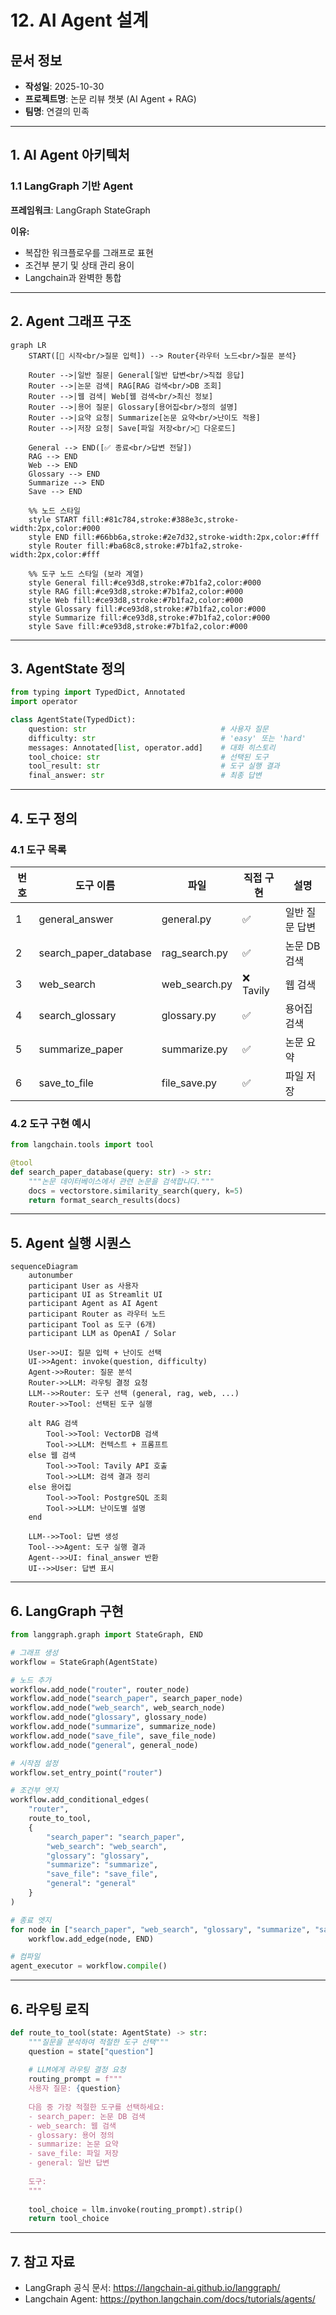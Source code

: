 # 12. AI Agent 설계

## 문서 정보
- **작성일**: 2025-10-30
- **프로젝트명**: 논문 리뷰 챗봇 (AI Agent + RAG)
- **팀명**: 연결의 민족

---

## 1. AI Agent 아키텍처

### 1.1 LangGraph 기반 Agent

**프레임워크**: LangGraph StateGraph

**이유:**
- 복잡한 워크플로우를 그래프로 표현
- 조건부 분기 및 상태 관리 용이
- Langchain과 완벽한 통합

---

## 2. Agent 그래프 구조

```mermaid
graph LR
    START([🔸 시작<br/>질문 입력]) --> Router{라우터 노드<br/>질문 분석}

    Router -->|일반 질문| General[일반 답변<br/>직접 응답]
    Router -->|논문 검색| RAG[RAG 검색<br/>DB 조회]
    Router -->|웹 검색| Web[웹 검색<br/>최신 정보]
    Router -->|용어 질문| Glossary[용어집<br/>정의 설명]
    Router -->|요약 요청| Summarize[논문 요약<br/>난이도 적용]
    Router -->|저장 요청| Save[파일 저장<br/>💾 다운로드]

    General --> END([✅ 종료<br/>답변 전달])
    RAG --> END
    Web --> END
    Glossary --> END
    Summarize --> END
    Save --> END

    %% 노드 스타일
    style START fill:#81c784,stroke:#388e3c,stroke-width:2px,color:#000
    style END fill:#66bb6a,stroke:#2e7d32,stroke-width:2px,color:#fff
    style Router fill:#ba68c8,stroke:#7b1fa2,stroke-width:2px,color:#fff

    %% 도구 노드 스타일 (보라 계열)
    style General fill:#ce93d8,stroke:#7b1fa2,color:#000
    style RAG fill:#ce93d8,stroke:#7b1fa2,color:#000
    style Web fill:#ce93d8,stroke:#7b1fa2,color:#000
    style Glossary fill:#ce93d8,stroke:#7b1fa2,color:#000
    style Summarize fill:#ce93d8,stroke:#7b1fa2,color:#000
    style Save fill:#ce93d8,stroke:#7b1fa2,color:#000
```

---

## 3. AgentState 정의

```python
from typing import TypedDict, Annotated
import operator

class AgentState(TypedDict):
    question: str                              # 사용자 질문
    difficulty: str                            # 'easy' 또는 'hard'
    messages: Annotated[list, operator.add]    # 대화 히스토리
    tool_choice: str                           # 선택된 도구
    tool_result: str                           # 도구 실행 결과
    final_answer: str                          # 최종 답변
```

---

## 4. 도구 정의

### 4.1 도구 목록

| 번호 | 도구 이름 | 파일 | 직접 구현 | 설명 |
|------|-----------|------|-----------|------|
| 1 | general_answer | general.py | ✅ | 일반 질문 답변 |
| 2 | search_paper_database | rag_search.py | ✅ | 논문 DB 검색 |
| 3 | web_search | web_search.py | ❌ Tavily | 웹 검색 |
| 4 | search_glossary | glossary.py | ✅ | 용어집 검색 |
| 5 | summarize_paper | summarize.py | ✅ | 논문 요약 |
| 6 | save_to_file | file_save.py | ✅ | 파일 저장 |

### 4.2 도구 구현 예시

```python
from langchain.tools import tool

@tool
def search_paper_database(query: str) -> str:
    """논문 데이터베이스에서 관련 논문을 검색합니다."""
    docs = vectorstore.similarity_search(query, k=5)
    return format_search_results(docs)
```

---

## 5. Agent 실행 시퀀스

```mermaid
sequenceDiagram
    autonumber
    participant User as 사용자
    participant UI as Streamlit UI
    participant Agent as AI Agent
    participant Router as 라우터 노드
    participant Tool as 도구 (6개)
    participant LLM as OpenAI / Solar

    User->>UI: 질문 입력 + 난이도 선택
    UI->>Agent: invoke(question, difficulty)
    Agent->>Router: 질문 분석
    Router->>LLM: 라우팅 결정 요청
    LLM-->>Router: 도구 선택 (general, rag, web, ...)
    Router->>Tool: 선택된 도구 실행

    alt RAG 검색
        Tool->>Tool: VectorDB 검색
        Tool->>LLM: 컨텍스트 + 프롬프트
    else 웹 검색
        Tool->>Tool: Tavily API 호출
        Tool->>LLM: 검색 결과 정리
    else 용어집
        Tool->>Tool: PostgreSQL 조회
        Tool->>LLM: 난이도별 설명
    end

    LLM-->>Tool: 답변 생성
    Tool-->>Agent: 도구 실행 결과
    Agent-->>UI: final_answer 반환
    UI-->>User: 답변 표시
```

---

## 6. LangGraph 구현

```python
from langgraph.graph import StateGraph, END

# 그래프 생성
workflow = StateGraph(AgentState)

# 노드 추가
workflow.add_node("router", router_node)
workflow.add_node("search_paper", search_paper_node)
workflow.add_node("web_search", web_search_node)
workflow.add_node("glossary", glossary_node)
workflow.add_node("summarize", summarize_node)
workflow.add_node("save_file", save_file_node)
workflow.add_node("general", general_node)

# 시작점 설정
workflow.set_entry_point("router")

# 조건부 엣지
workflow.add_conditional_edges(
    "router",
    route_to_tool,
    {
        "search_paper": "search_paper",
        "web_search": "web_search",
        "glossary": "glossary",
        "summarize": "summarize",
        "save_file": "save_file",
        "general": "general"
    }
)

# 종료 엣지
for node in ["search_paper", "web_search", "glossary", "summarize", "save_file", "general"]:
    workflow.add_edge(node, END)

# 컴파일
agent_executor = workflow.compile()
```

---

## 6. 라우팅 로직

```python
def route_to_tool(state: AgentState) -> str:
    """질문을 분석하여 적절한 도구 선택"""
    question = state["question"]
    
    # LLM에게 라우팅 결정 요청
    routing_prompt = f"""
    사용자 질문: {question}
    
    다음 중 가장 적절한 도구를 선택하세요:
    - search_paper: 논문 DB 검색
    - web_search: 웹 검색
    - glossary: 용어 정의
    - summarize: 논문 요약
    - save_file: 파일 저장
    - general: 일반 답변
    
    도구:
    """
    
    tool_choice = llm.invoke(routing_prompt).strip()
    return tool_choice
```

---

## 7. 참고 자료

- LangGraph 공식 문서: https://langchain-ai.github.io/langgraph/
- Langchain Agent: https://python.langchain.com/docs/tutorials/agents/
